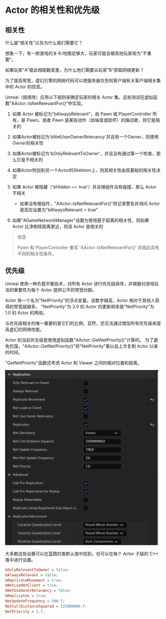 # Actor 的相关性和优先级

## 相关性

什么是"相关性"以及为什么我们需要它？

想象一下，有一款游戏的关卡/地图足够大，玩家可能会被其他玩家视为"不重要"。

如果玩家"A"彼此相距数英里，为什么他们需要从玩家"B"获取网络更新？

为了提高带宽，虚幻引擎的网络代码可以使服务器仅告知客户端有关客户端相关集中的 Actor 的信息。

Unreal（按顺序）应用以下规则来确定玩家的相关 Actor 集。这些测试在虚拟函数"AActor::IsNetRelevantFor()"中实现。

1. 如果 Actor 被标记为"bAlwaysRelevant"，由 Pawn 或 PlayerController 所有，是 Pawn，或者 Pawn 是某些动作（如噪音或损坏）的煽动者，则它是相关的

2. 如果Actor被标记为'bNetUserOwnerRelevancy'并且有一个Owner，则使用Owner的相关性

3. 如果Actor被标记为'bOnlyRelevantToOwner'，并且没有通过第一个检查，那么它是不相关的

4. 如果Actor附加到另一个Actor的Skeleton上，则其相关性由其基础的相关性决定

5. 如果 Actor 被隐藏（'bHidden == true'）并且根组件没有碰撞，那么 Actor 不相关
    - 如果没有根组件，"AActor::IsNetRelevantFor()"将记录警告并询问 Actor 是否应设置为"bAlwaysRelevant = true"

6. 如果"AGameNetworkManager"设置为使用基于距离的相关性，则如果 Actor 比净剔除距离更近，则该 Actor 是相关的

> 信息
>
> Pawn 和 PlayerController 重写 'AActor::IsNetRelevantFor()' 并因此具有不同的相关性条件。

## 优先级

Unreal 使用一种负载平衡技术，对所有 Actor 进行优先级排序，并根据对游戏玩法的重要性为每个 Actor 提供公平的带宽份额。

Actor 有一个名为"NetPriority"的浮点变量。该数字越高，Actor 相对于其他人获得的带宽就越多。
"NetPriority"为 2.0 的 Actor 的更新频率是"NetPriority"为 1.0 的 Actor 的两倍。

与优先级相关的唯一重要的是它们的比例。显然，您无法通过增加所有优先级来提高虚幻的网络性能。

Actor 的当前优先级是使用虚拟函数"AActor::GetNetPriority()"计算的。
为了避免饥饿，"AActor::GetNetPriority()"将"NetPriority"乘以自上次复制 Actor 以来的时间。

"GetNetPriority"函数还考虑 Actor 和 Viewer 之间的相对位置和距离。

![复制变量](../images/image-10.png)

大多数这些设置可以在蓝图的类默认值中找到，也可以在每个 Actor 子级的 C++ 类中进行设置。

``` ini
bOnlyRelevantToOwner = false;
bAlwaysRelevant = false;
bReplicateMovement = true;
bNetLoadOnClient = true;
bNetUseOwnerRelevancy = false;
bReplicates = true;
NetUpdateFrequency = 100.f;
NetCullDistanceSquared = 225000000.f;
NetPriority = 1.f;
```
